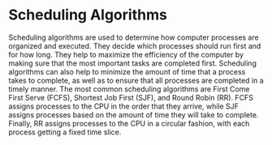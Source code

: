 # Scheduling Algorithms

Scheduling algorithms are used to determine how computer processes are organized and executed. They decide which processes should run first and for how long. They help to maximize the efficiency of the computer by making sure that the most important tasks are completed first. Scheduling algorithms can also help to minimize the amount of time that a process takes to complete, as well as to ensure that all processes are completed in a timely manner. The most common scheduling algorithms are First Come First Serve (FCFS), Shortest Job First (SJF), and Round Robin (RR). FCFS assigns processes to the CPU in the order that they arrive, while SJF assigns processes based on the amount of time they will take to complete. Finally, RR assigns processes to the CPU in a circular fashion, with each process getting a fixed time slice.
